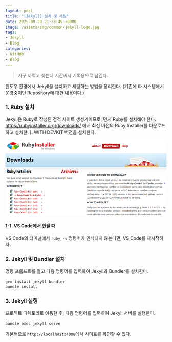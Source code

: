 ```yaml
---
layout: post
title: "[Jekyll] 설치 및 세팅"
date: 2025-09-29 21:33:49 +0900
image: /assets/img/common/jekyll-logo.jpg
tags:
- Jekyll
- Blog
categories:
- GitHub
- Blog
---
```


> 자꾸 까먹고 찾는데 시간써서 기록용으로 남긴다.

윈도우 환경에서 Jekyll을 설치하고 세팅하는 방법을 정리한다. (기존에 타 시스템에서 운영중이던 Repository에 대한 내용이다.)

### 1. Ruby 설치
Jekyll은 Ruby로 작성된 정적 사이트 생성기이므로, 먼저 Ruby를 설치해야 한다.
https://rubyinstaller.org/downloads/ 에서 최신 버전의 Ruby Installer를 다운로드하고 설치한다. WITH DEVKIT 버전을 설치한다.

![](/assets/img/20250929/rubyinstaller.png)

#### 1-1. VS Code에서 안될 때
VS Code의 터미널에서 `ruby -v` 명령어가 인식되지 않는다면, VS Code를 재시작하자.

### 2. Jekyll 및 Bundler 설치
명령 프롬프트를 열고 다음 명령어를 입력하여 Jekyll과 Bundler를 설치한다.

```bash
gem install jekyll bundler
bundle install
```

### 3. Jekyll 실행
프로젝트 디렉토리로 이동한 후, 다음 명령어를 입력하여 Jekyll 서버를 실행한다.

```bash
bundle exec jekyll serve
```

기본적으로 `http://localhost:4000`에서 사이트를 확인할 수 있다.
